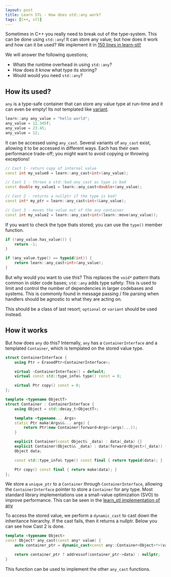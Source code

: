 ```yaml
---
layout: post
title: Learn STL - How does std::any work?
tags: [C++, stl]
---
```

Sometimes in C++ you really need to break out of the type-system. This can be done using `std::any`! It can store any value; but how does it work and how can it be used? We implement it in [150 lines in learn-stl!](https://github.com/WillBrennan/learn_stl/blob/master/learn_stl/any.h)

We will answer the following questions; 

* Whats the runtime overhead in using `std::any`?
* How does it know what type its storing? 
* Would would you need `std::any`?


## How its used?
`any` is a type-safe container that can store any value type at run-time and it can even be empty! Its not templated like [variant](/2018/12/30/learn-stl-variant.html). 

```cpp
learn::any any_value = "hello world";
any_value = 12.345f;
any_value = 23.45;
any_value = 12;
```

It can be accessed using `any_cast`. Several variants of `any_cast` exist, allowing it to be accessed in different ways. Each has their own performance trade-off; you might want to avoid copying or throwing exceptions!

```cpp
// Cast 1- return copy of internal value
const int my_value0 = learn::any_cast<int>(any_value);

// Cast 1 - throws a std::bad_any_cast as type is bad
const double my_value1 = learn::any_cast<double>(any_value);

// Cast 2 - returns a nullptr if the type is bad! 
const int* my_ptr = learn::any_cast<int>(&any_value);

// Cast 3 - moves the value out of the any container
const int my_value2 = learn::any_cast<int>(learn::move(any_value));
```

If you want to check the type thats stored; you can use the `type()` member function. 

```cpp
if (!any_value.has_value()) {
    return -1;
}

if (any_value.type() == typeid(int)) {
    return learn::any_cast<int>(any_value);
}
```

But why would you want to use this? This replaces the `void*` pattern thats common in older code bases; `std::any` adds type safety. This is used to limit and control the number of dependencies in larger codebases and systems. This is commonly found in message passing / file parsing when handlers should be agnostic to what they are acting on. 

This should be a class of last resort; `optional` or `variant` should be used instead.


## How it works
But how does `any` do this? Internally, `any` has a `ContainerInterface` and a templated `Container`, which is templated on the stored value type. 

```cpp
struct ContainerInterface {
    using Ptr = ErasedPtr<ContainerInterface>;

    virtual ~ContainerInterface() = default;
    virtual const std::type_info& type() const = 0;

    virtual Ptr copy() const = 0;
};

template <typename ObjectT>
struct Container : ContainerInterface {
    using Object = std::decay_t<ObjectT>;

    template <typename... Args>
    static Ptr make(Args&&... args) {
        return Ptr(new Container(forward<Args>(args)...));
    }

    explicit Container(const Object& _data) : data(_data) {}
    explicit Container(Object&& _data) : data(forward<Object>(_data)) {}
    Object data;

    const std::type_info& type() const final { return typeid(data); }

    Ptr copy() const final { return make(data); }
};
```
We store a `unique_ptr` to a `Container` through `ContainerInterface`, allowing the `ContainerInterface` pointer to store a `Container` for any type. Most standard library implementations use a small-value optimization (SVO) to improve performance. This can be seen in the [learn_stl implementation of any](https://github.com/WillBrennan/learn_stl/blob/master/learn_stl/any.h#L97)

To access the stored value, we perform a `dynamic_cast` to cast down the inheritance hierarchy. If the cast fails, then it returns a nullptr. Below you can see how Cast 2 is done.

```cpp
template <typename Object>
const Object* any_cast(const any* value) {
    auto container_ptr = dynamic_cast<const any::Container<Object>*>(value->container_.get());

    return container_ptr ? addressof(container_ptr->data) : nullptr;
}
```

This function can be used to implement the other `any_cast` functions.